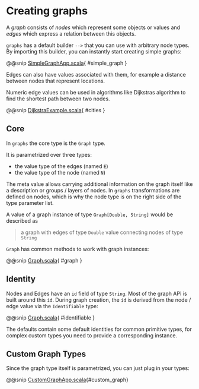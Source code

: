 # Creating graphs

A _graph_ consists of _nodes_ which represent some objects or values and _edges_ which express a
relation between this objects.

`graphs` has a default builder `-->` that you can use with arbitrary node types.
By importing this builder, you can instantly start creating simple graphs:

@@snip [SimpleGraphApp.scala](../../../../examples/shared/src/main/scala/examples/SimpleGraphExample.scala){ #simple_graph }

Edges can also have values associated with them, for example a 
distance between nodes that represent locations. 

Numeric edge values can be used in algorithms like Dijkstras 
algorithm to find the shortest path between two nodes.

@@snip [DijkstraExample.scala](../../../../examples/shared/src/main/scala/examples/DijkstraExample.scala){ #cities }

## Core

In `graphs` the core type is the `Graph` type.

It is parametrized over three types:

* the value type of the edges (named `E`) 
* the value type of the node (named `N`)

The meta value allows carrying additional information on the graph itself like a description or groups / layers of nodes.
In `graphs` transformations are defined on nodes, which is why the node type is on the right side of the type parameter 
list.

A value of a graph instance of type `Graph[Double, String]` would be described as
> a graph with edges of type `Double` value connecting nodes of type `String`

`Graph` has common methods to work with graph instances:

@@snip [Graph.scala](../../../../core/shared/src/main/scala/com/flowtick/graphs/Graph.scala){ #graph }

## Identity

Nodes and Edges have an `id` field of type `String`. Most of the graph API is built around this `id`.
During graph creation, the `id` is derived from the node / edge value via the `Identifiable` type:

@@snip [Graph.scala](../../../../core/shared/src/main/scala/com/flowtick/graphs/Graph.scala){ #identifiable } 

The defaults contain some default identities for common primitive types, for complex custom types you 
need to provide a corresponding instance.

## Custom Graph Types

Since the graph type itself is parametrized, you can just plug in your types:

@@snip [CustomGraphApp.scala](../../../../examples/shared/src/main/scala/examples/CustomGraphExample.scala){#custom_graph}


